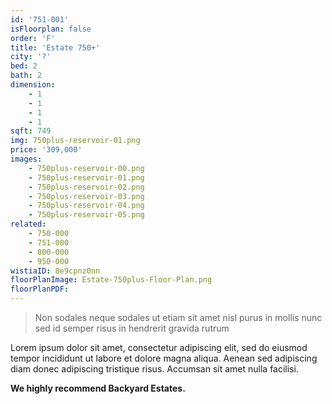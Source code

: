 ```yaml
---
id: '751-001'
isFloorplan: false
order: 'F'
title: 'Estate 750+'
city: '?'
bed: 2
bath: 2
dimension:
    - 1
    - 1
    - 1
    - 1
sqft: 749
img: 750plus-reservoir-01.png
price: '309,000'
images:
    - 750plus-reservoir-00.png
    - 750plus-reservoir-01.png
    - 750plus-reservoir-02.png
    - 750plus-reservoir-03.png
    - 750plus-reservoir-04.png
    - 750plus-reservoir-05.png
related:
    - 750-000
    - 751-000
    - 800-000
    - 950-000
wistiaID: 8e9cpnz0nn
floorPlanImage: Estate-750plus-Floor-Plan.png
floorPlanPDF:
---
```


> Non sodales neque sodales ut etiam sit amet nisl purus in mollis nunc sed id semper risus in hendrerit gravida rutrum

Lorem ipsum dolor sit amet, consectetur adipiscing elit, sed do eiusmod tempor incididunt ut labore et dolore magna aliqua. Aenean sed adipiscing diam donec adipiscing tristique risus. Accumsan sit amet nulla facilisi.

**We highly recommend Backyard Estates.**
